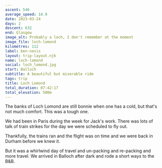 ```yaml
---
ascent: 546
average_speed: 14.9
date: 2023-03-24
days: 2
descent: 632
end: Glasgow
image_alt: Probably a loch, I don't remember at the moment
image_file: loch-lomond
kilometres: 112
label: ben-nevis
layout: trip-layout.njk
name: loch-lomond
social: loch_lomond.jpg
start: Balloch
subtitle: A beautiful but miserable ride
tags: trip
title: Loch Lomond
total_duration: 07:42:17
total_elevation: 500m
---
```


The banks of Loch Lomond are still bonnie when one has a cold, but that's not much comfort.<!-- excerpt --> This was a tough one.

We had been in Paris during the week for Jack's work. There was lots of talk of train strikes for the day we were scheduled to fly out.

Thankfully, the trains ran and the flight was on time and we were back in Durham before we knew it.

But it was a whirlwind day of travel and un-packing and re-packing and more travel. We arrived in Balloch after dark and rode a short ways to the B&B.
